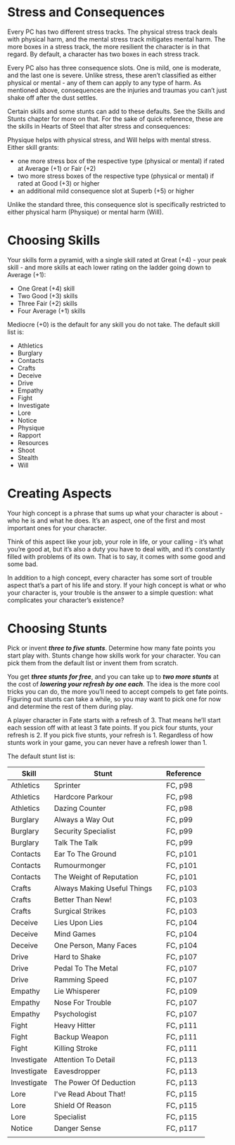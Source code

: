 # Stress and Consequences
Every PC has two different stress tracks. The physical stress track deals with physical harm, and the mental stress track mitigates mental harm. The more boxes in a stress track, the more resilient the character is in that regard. By default, a character has two boxes in each stress track.

Every PC also has three consequence slots. One is mild, one is moderate, and the last one is severe. Unlike stress, these aren’t classified as either physical or mental - any of them can apply to any type of harm. As mentioned above, consequences are the injuries and traumas you can’t just shake off after the dust settles.

Certain skills and some stunts can add to these defaults. See the Skills and Stunts chapter for more on that. For the sake of quick reference, these are the skills in Hearts of Steel that alter stress and consequences:

Physique helps with physical stress, and Will helps with mental stress. Either skill grants: 
- one more stress box of the respective type (physical or mental) if rated at Average (+1) or Fair (+2)
- two more stress boxes of the respective type (physical or mental) if rated at Good (+3) or higher
- an additional mild consequence slot at Superb (+5) or higher

Unlike the standard three, this consequence slot is specifically restricted to either physical harm (Physique) or mental harm (Will).

# Choosing Skills

Your skills form a pyramid, with a single skill rated at Great (+4) - your peak skill - and more skills at each lower rating on the ladder going down to Average (+1):

- One Great (+4) skill
- Two Good (+3) skills
- Three Fair (+2) skills
- Four Average (+1) skills

Mediocre (+0) is the default  for any skill you do not take. The default skill list is:
- Athletics
- Burglary
- Contacts
- Crafts
- Deceive
- Drive
- Empathy
- Fight
- Investigate
- Lore
- Notice
- Physique
- Rapport
- Resources
- Shoot
- Stealth
- Will

# Creating Aspects

Your high concept is a phrase that sums up what your character is about - who he is and what he does. It’s an aspect, one of the first and most important ones for your character.

Think of this aspect like your job, your role in life, or your calling - it’s what you’re good at, but it’s also a duty you have to deal with, and it’s constantly filled with problems of its own. That is to say, it comes with some good and some bad.

In addition to a high concept, every character has some sort of trouble aspect that’s a part of his life and story. If your high concept is what or who your character is, your trouble is the answer to a simple question: what complicates your character’s existence?

# Choosing Stunts

Pick or invent ***three to five stunts***. Determine how many fate points you start play with. Stunts change how skills work for your character. You can pick them from the default list or invent them from scratch.

You get ***three stunts for free***, and you can take up to ***two more stunts*** at the cost of ***lowering your refresh by one each***. The idea is the more cool tricks you can do, the more you’ll need to accept compels to get fate points. Figuring out stunts can take a while, so you may want to pick one for now and determine the rest of them during play.

A player character in Fate starts with a refresh of 3. That means he’ll start each session off with at least 3 fate points. If you pick four stunts, your refresh is 2. If you pick five stunts, your refresh is 1. Regardless of how stunts work in your game, you can never have a refresh lower than 1.

The default stunt list is:

| Skill       | Stunt                       |     | Reference |
| ----------- | --------------------------- | --- | --------- |
| Athletics   | Sprinter                    |     | FC, p98   |
| Athletics   | Hardcore Parkour            |     | FC, p98   |
| Athletics   | Dazing Counter              |     | FC, p98   |
| Burglary    | Always a Way Out            |     | FC, p99   |
| Burglary    | Security Specialist         |     | FC, p99   |
| Burglary    | Talk The Talk               |     | FC, p99   |
| Contacts    | Ear To The Ground           |     | FC, p101  |
| Contacts    | Rumourmonger                |     | FC, p101  |
| Contacts    | The Weight of Reputation    |     | FC, p101  |
| Crafts      | Always Making Useful Things |     | FC, p103  |
| Crafts      | Better Than New!            |     | FC, p103  |
| Crafts      | Surgical Strikes            |     | FC, p103  |
| Deceive     | Lies Upon Lies              |     | FC, p104  |
| Deceive     | Mind Games                  |     | FC, p104  |
| Deceive     | One Person, Many Faces      |     | FC, p104  |
| Drive       | Hard to Shake               |     | FC, p107  |
| Drive       | Pedal To The Metal          |     | FC, p107  |
| Drive       | Ramming Speed               |     | FC, p107  |
| Empathy     | Lie Whisperer               |     | FC, p109  |
| Empathy     | Nose For Trouble            |     | FC, p107  |
| Empathy     | Psychologist                |     | FC, p107  |
| Fight       | Heavy Hitter                |     | FC, p111  |
| Fight       | Backup Weapon               |     | FC, p111  |
| Fight       | Killing Stroke              |     | FC, p111  |
| Investigate | Attention To Detail         |     | FC, p113  |
| Investigate | Eavesdropper                |     | FC, p113  |
| Investigate | The Power Of Deduction      |     | FC, p113  |
| Lore        | I've Read About That!       |     | FC, p115  |
| Lore        | Shield Of Reason            |     | FC, p115  |
| Lore        | Specialist                  |     | FC, p115  |
| Notice      | Danger Sense                |     | FC, p117  |
|             |                             |     |           |
